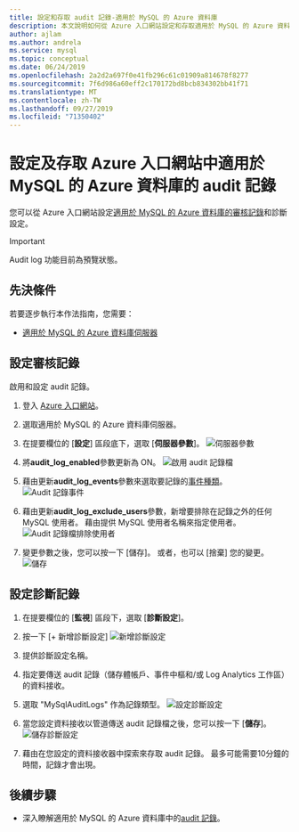 ```yaml
---
title: 設定和存取 audit 記錄-適用於 MySQL 的 Azure 資料庫
description: 本文說明如何從 Azure 入口網站設定和存取適用於 MySQL 的 Azure 資料庫中的 audit 記錄。
author: ajlam
ms.author: andrela
ms.service: mysql
ms.topic: conceptual
ms.date: 06/24/2019
ms.openlocfilehash: 2a2d2a697f0e41fb296c61c01909a814678f8277
ms.sourcegitcommit: 7f6d986a60eff2c170172bd8bcb834302bb41f71
ms.translationtype: MT
ms.contentlocale: zh-TW
ms.lasthandoff: 09/27/2019
ms.locfileid: "71350402"
---
```

# <a name="configure-and-access-audit-logs-for-azure-database-for-mysql-in-the-azure-portal"></a>設定及存取 Azure 入口網站中適用於 MySQL 的 Azure 資料庫的 audit 記錄

您可以從 Azure 入口網站設定[適用於 MySQL 的 Azure 資料庫的審核記錄](concepts-audit-logs.md)和診斷設定。

> [!IMPORTANT]
> Audit log 功能目前為預覽狀態。

## <a name="prerequisites"></a>先決條件

若要逐步執行本作法指南，您需要：

- [適用於 MySQL 的 Azure 資料庫伺服器](quickstart-create-mysql-server-database-using-azure-portal.md)

## <a name="configure-audit-logging"></a>設定審核記錄

啟用和設定 audit 記錄。

1. 登入 [Azure 入口網站](https://portal.azure.com/)。

1. 選取適用於 MySQL 的 Azure 資料庫伺服器。

1. 在提要欄位的 [**設定**] 區段底下，選取 [**伺服器參數**]。
    ![伺服器參數](./media/howto-configure-audit-logs-portal/server-parameters.png)

1. 將**audit_log_enabled**參數更新為 ON。
    ![啟用 audit 記錄檔](./media/howto-configure-audit-logs-portal/audit-log-enabled.png)

1. 藉由更新**audit_log_events**參數來選取要記錄的[事件種類](concepts-audit-logs.md#configure-audit-logging)。
    ![Audit 記錄事件](./media/howto-configure-audit-logs-portal/audit-log-events.png)

1. 藉由更新**audit_log_exclude_users**參數，新增要排除在記錄之外的任何 MySQL 使用者。 藉由提供 MySQL 使用者名稱來指定使用者。
    ![Audit 記錄檔排除使用者](./media/howto-configure-audit-logs-portal/audit-log-exclude-users.png)

1. 變更參數之後，您可以按一下 [儲存]。 或者，也可以 [捨棄] 您的變更。
    ![儲存](./media/howto-configure-audit-logs-portal/save-parameters.png)

## <a name="set-up-diagnostic-logs"></a>設定診斷記錄

1. 在提要欄位的 [**監視**] 區段下，選取 [**診斷設定**]。

1. 按一下 [+ 新增診斷設定] ![新增診斷設定](./media/howto-configure-audit-logs-portal/add-diagnostic-setting.png)

1. 提供診斷設定名稱。

1. 指定要傳送 audit 記錄（儲存體帳戶、事件中樞和/或 Log Analytics 工作區）的資料接收。

1. 選取 "MySqlAuditLogs" 作為記錄類型。
![設定診斷設定](./media/howto-configure-audit-logs-portal/configure-diagnostic-setting.png)

1. 當您設定資料接收以管道傳送 audit 記錄檔之後，您可以按一下 [**儲存**]。
![儲存診斷設定](./media/howto-configure-audit-logs-portal/save-diagnostic-setting.png)

1. 藉由在您設定的資料接收器中探索來存取 audit 記錄。 最多可能需要10分鐘的時間，記錄才會出現。

## <a name="next-steps"></a>後續步驟

- 深入瞭解適用於 MySQL 的 Azure 資料庫中的[audit 記錄](concepts-audit-logs.md)。